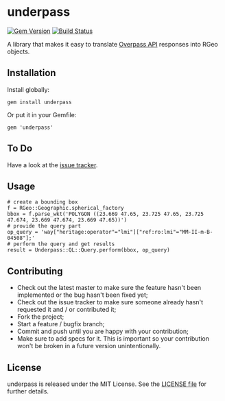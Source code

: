 # underpass

[![Gem Version](https://badge.fury.io/rb/underpass.svg)](https://badge.fury.io/rb/underpass)
[![Build Status](https://www.travis-ci.org/haiafara/underpass.svg?branch=master)](https://www.travis-ci.org/haiafara/underpass)

A library that makes it easy to translate [Overpass API](https://wiki.openstreetmap.org/wiki/Overpass_API) responses into RGeo objects.

## Installation

Install globally:

    gem install underpass

Or put it in your Gemfile:

    gem 'underpass'

## To Do

Have a look at the [issue tracker](https://github.com/haiafara/underpass/issues).

## Usage

    # create a bounding box
    f = RGeo::Geographic.spherical_factory
    bbox = f.parse_wkt('POLYGON ((23.669 47.65, 23.725 47.65, 23.725 47.674, 23.669 47.674, 23.669 47.65))')
    # provide the query part
    op_query = 'way["heritage:operator"="lmi"]["ref:ro:lmi"="MM-II-m-B-04508"];'
    # perform the query and get results
    result = Underpass::QL::Query.perform(bbox, op_query)

## Contributing

* Check out the latest master to make sure the feature hasn't been implemented or the bug hasn't been fixed yet;
* Check out the issue tracker to make sure someone already hasn't requested it and / or contributed it;
* Fork the project;
* Start a feature / bugfix branch;
* Commit and push until you are happy with your contribution;
* Make sure to add specs for it. This is important so your contribution won't be broken in a future version unintentionally.

## License

underpass is released under the MIT License. See the [LICENSE file](LICENSE) for further details.
